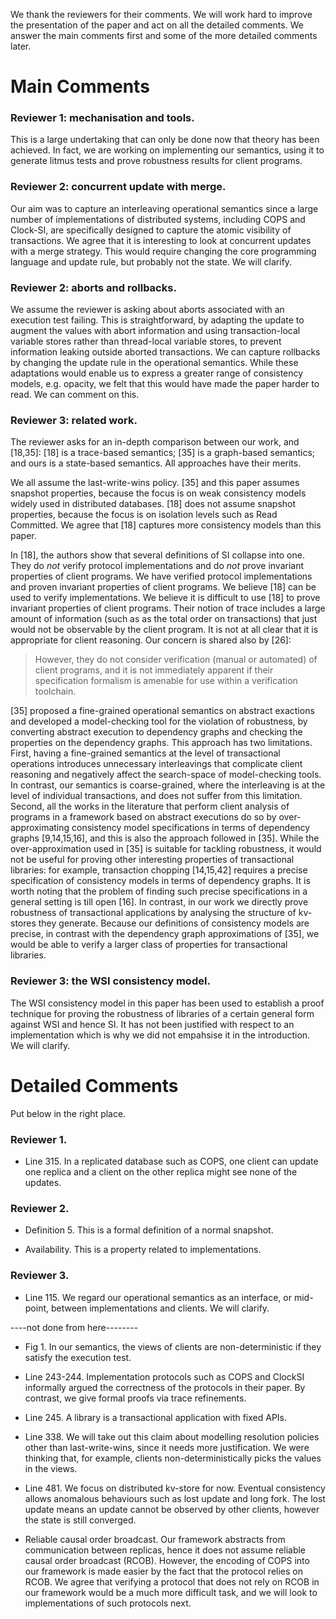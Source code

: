 We thank the reviewers for their comments. We will work hard to
improve the presentation of the paper and act on all the detailed
comments. We answer the main comments first and some of the more
detailed comments later.

# Main Comments

### Reviewer 1: mechanisation and tools. 

This is a large undertaking that can only be done now that theory has 
been achieved. In fact, we are working on implementing our semantics, 
using it to generate litmus tests and prove robustness results for 
client programs.

### Reviewer 2: concurrent update with merge. 

Our aim was to capture an interleaving operational semantics since a 
large number of implementations of distributed systems, including 
COPS and Clock-SI, are specifically designed to capture the atomic 
visibility of transactions. We agree that it is interesting to look
at concurrent updates with a merge strategy. This would require 
changing the core programming language and update rule, but 
probably not the state. We will clarify.
 
### Reviewer 2: aborts and rollbacks. 

We assume the reviewer is asking about aborts associated with an 
execution test failing. This is straightforward, by adapting the update 
to augment the values with abort information and using transaction-local 
variable stores rather than thread-local variable stores, to prevent information 
leaking outside aborted transactions.  We can capture 
rollbacks by changing the update rule in the operational semantics.
While these adaptations would enable us to express a greater range of 
consistency models, e.g. opacity, we felt that this would have made the paper
harder to read. We can comment on this. 

### Reviewer 3: related work.

The reviewer asks for an in-depth comparison between our work, 
and [18,35]: [18] is a trace-based semantics; [35] is a
graph-based semantics; and ours is a state-based semantics. All
approaches have their merits.

We all assume the last-write-wins policy. [35] and this paper assumes
snapshot properties, because the focus is on weak consistency models
widely used in distributed databases. [18] does not assume snapshot
properties, because the focus is on isolation levels such as Read
Committed. We agree that [18] captures more consistency models than
this paper. 

In [18], the authors show that several definitions of SI collapse into
one.  They do *not* verify protocol implementations and do *not* prove
invariant properties of client programs. We have verified protocol
implementations and proven invariant properties of client programs. We
believe [18] can be used to verify implementations. We believe it is
difficult to use [18] to prove invariant properties of client
programs.  Their notion of trace includes a large amount of
information (such as as the total order on transactions) that just
would not be observable by the client program. It is not at all clear
that it is appropriate for client reasoning. Our concern is shared
also by [26]: 
> However, they do not consider verification (manual or
> automated) of client programs, and it is not immediately apparent if
> their specification formalism is amenable for use within a
> verification toolchain.

[35] proposed a fine-grained operational semantics on abstract
exactions and developed a model-checking tool for the violation of
robustness, by converting abstract execution to dependency graphs and
checking the properties on the dependency graphs. This approach has
two limitations.  First, having a fine-grained semantics at the level
of transactional operations introduces unnecessary interleavings that
complicate client reasoning and negatively affect the search-space of
model-checking tools. In contrast, our semantics is coarse-grained,
where the interleaving is at the level of individual transactions, and
does not suffer from this limitation. Second, all the works in the
literature that perform client analysis of programs in a framework
based on abstract executions do so by over-approximating consistency
model specifications in terms of dependency graphs [9,14,15,16], and
this is also the approach followed in [35]. While the
over-approximation used in [35] is suitable for tackling robustness,
it would not be useful for proving other interesting properties of
transactional libraries: for example, transaction chopping [14,15,42]
requires a precise specification of consistency models in
terms of dependency graphs. It is worth noting that the problem of
finding such precise specifications in a general setting is till
open [16].  In contrast, in our work we directly prove robustness of
transactional applications by analysing the structure of kv-stores
they generate. Because our definitions of consistency models are
precise, in contrast with the dependency graph approximations of [35],
we would be able to verify a larger class of properties for
transactional libraries.

### Reviewer 3: the WSI consistency model. 

The WSI consistency model in this paper has been used to establish 
a proof technique for proving the robustness of libraries of a certain 
general form against WSI and hence SI. It has not been justified with 
respect to an implementation which is why we did not empahsise it in 
the introduction. We will clarify.

# Detailed Comments

Put below in the right place. 

### Reviewer 1.

- Line 315. In a replicated database such as COPS, one client can update
one replica and a client on the other replica might see none of the
updates.

### Reviewer 2.

- Definition 5. This is a formal definition of a normal snapshot.

- Availability. This is a property related to implementations. 

### Reviewer 3.

- Line 115. We regard our operational semantics as an interface, or
mid-point, between implementations and clients. We will clarify.

----not done from here--------

- Fig 1. In our semantics, the views of clients are non-deterministic if
they satisfy the execution test.

- Line 243-244. Implementation protocols such as COPS and ClockSI informally 
argued the correctness of the protocols in their paper.
By contrast, we give formal proofs via trace refinements.

- Line 245. A library is a transactional application with fixed APIs.

- Line 338. We will take out this claim about modelling resolution
policies other than last-write-wins, since it needs more
justification. We were thinking that, for example, clients
non-deterministically picks the values in the views.

- Line 481. We focus on distributed kv-store for now. Eventual
consistency allows anomalous behaviours such as lost update and long
fork. The lost update means an update cannot be observed by other
clients, however the state is still converged.

- Reliable causal order broadcast. Our framework abstracts from
communication between replicas, hence it does not assume reliable
causal order broadcast (RCOB). However, the encoding of COPS into our
framework is made easier by the fact that the protocol relies on RCOB.
We agree that verifying a protocol that does not rely on RCOB in our
framework would be a much more difficult task, and we will look to
implementations of such protocols next.

